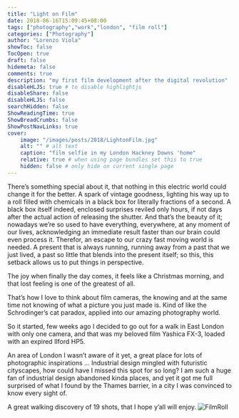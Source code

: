 ```yaml
---
title: "Light on Film"
date: 2018-06-16T15:09:45+08:00
tags: ["photography","work","london", "film roll"]
categories: ["Photography"]
author: "Lorenzo Viola"
showToc: false
TocOpen: true
draft: false
hidemeta: false
comments: true
description: "my first film development after the digital revolution"
disableHLJS: true # to disable highlightjs
disableShare: false
disableHLJS: false
searchHidden: false
ShowReadingTime: true
ShowBreadCrumbs: false
ShowPostNavLinks: true
cover:
    image: "/images/posts/2018/LightonFilm.jpg"
    alt: "" # alt text
    caption: "film selfie in my London Hackney Downs 'home"
    relative: true # when using page bundles set this to true
    hidden: false # only hide on current single page
---
```

There’s something special about it, that nothing in this electric world could change it for the better.
A spark of vintage goodness, lighting his way up to a roll filled with chemicals in a black box for literally fractions of a second.
A black box itself indeed, enclosed surprises reviled only hours, if not days after the actual action of releasing the shutter.
And that’s the beauty of it; nowadays we’re so used to have everything, everywhere, at any moment of our lives, acknowledging an immediate result faster than our brain could even process it.
Therefor, an escape to our crazy fast moving world is needed.
A present that is always running, running away from a past that we just lived, a past so little that blends into the present itself; so this, this setback allows us to put things in perspective.
<!--more-->
The joy when finally the day comes, it feels like a Christmas morning, and that lost feeling is one of the greatest of all.

That’s how I love to think about film cameras, the knowing and at the same time not knowing of what a picture you just made is.
Kind of like the Schrodinger’s cat paradox, applied into our amazing photography world.

So it started, few weeks ago I decided to go out for a walk in East London with only one camera, and that was my beloved film Yashica FX-3, loaded with an expired Ilford HP5.

An area of London I wasn’t aware of it yet, a great place for lots of photographic inspirations … Industrial design mingled with futuristic cityscapes, how could have I missed this spot for so long?
I am such a huge fan of industrial design abandoned kinda places, and yet it got me full surprised of what I found by the Thames barrier, in a city I was convinced to know every sight of.

A great walking discovery of 19 shots, that I hope y’all will enjoy.
![FilmRoll](/images/posts/2018/LightonFilm2.jpg#center)